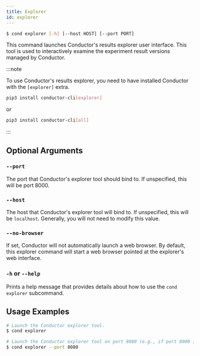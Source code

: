 ```yaml
---
title: Explorer
id: explorer
---
```


```bash
$ cond explorer [-h] [--host HOST] [--port PORT]
```

This command launches Conductor's results explorer user interface. This tool is
used to interactively examine the experiment result versions managed by
Conductor.

:::note

To use Conductor's results explorer, you need to have installed Conductor with
the `[explorer]` extra.

```bash
pip3 install conductor-cli[explorer]
```

or

```bash
pip3 install conductor-cli[all]
```

:::

## Optional Arguments

### `--port`

The port that Conductor's explorer tool should bind to. If unspecified, this
will be port 8000.

### `--host`

The host that Conductor's explorer tool will bind to. If unspecified, this will
be `localhost`. Generally, you will not need to modify this value.

### `--no-browser`

If set, Conductor will not automatically launch a web browser. By default, this
explorer command will start a web browser pointed at the explorer's web
interface.

### `-h` or `--help`

Prints a help message that provides details about how to use the `cond explorer`
subcommand.

## Usage Examples

```bash
# Launch the Conductor explorer tool.
$ cond explorer

# Launch the Conductor explorer tool on port 8080 (e.g., if port 8000 is in use).
$ cond explorer --port 8080
```
